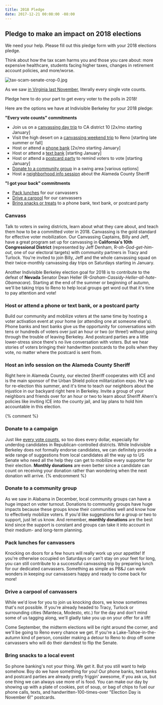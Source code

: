```yaml
---
title: 2018 Pledge
date: 2017-12-21 00:08:00 -08:00
---
```


## Pledge to make an impact on 2018 elections

We need your help. Please fill out this pledge form with your 2018 elections pledge.

Think about how the tax scam harms you and those you care about: more expensive healthcare, students facing higher taxes, changes in retirement account policies, and more/worse.

![tax-scam-senate-crop-0.jpg](/uploads/tax-scam-senate-crop-0.jpg)

As we saw [in Virginia last November](http://www.richmond.com/news/virginia/government-politics/virginia-elections-board-to-pick-random-winner-in-tied-house/article_203dc6b1-0cb6-5027-bc22-10b4ebfad10d.html), literally every single vote counts.

Pledge here to do your part to get every voter to the polls in 2018!

Here are the options we have at Indivisible Berkeley for your 2018 pledge:

**"Every vote counts" commitments**
- Join us on a [canvassing day trip](#canvass) to CA district 10 [2x/mo starting January]
- Visit the high desert on a [canvassing weekend trip](#canvass) to Reno [starting late summer or fall]
- Host or attend a [phone bank](#host-or-attend-a-phone-or-text-bank-or-a-postcard-party) [2x/mo starting January]
- Host or attend a [text bank](#host-or-attend-a-phone-or-text-bank-or-a-postcard-party) [starting January]
- Host or attend a [postcard party](#host-or-attend-a-phone-or-text-bank-or-a-postcard-party) to remind voters to vote [starting January]
- [Donate to a community group](#donate-to-a-community-group) in a swing area [various options]
- Host a [neighborhood info session](#host-an-info-session-on-the-alameda-county-sheriff) about the Alameda County Sheriff

**"I got your back" commitments**
- [Pack lunches](#pack-lunches-for-canvassers) for our canvassers
- [Drive a carpool](#drive-a-carpool-of-canvassers) for our canvassers
- [Bring snacks or treats](#bring-snacks-to-a-local-event) to a phone bank, text bank, or postcard party

<link href='https://actionnetwork.org/css/style-embed-v3.css' rel='stylesheet' type='text/css' /><script src='https://actionnetwork.org/widgets/v3/form/pledge-revenge-for-the-tax-scam-in-2018?format=js&source=widget'></script><div id='can-form-area-pledge-revenge-for-the-tax-scam-in-2018' style='width: 100%'><!-- this div is the target for our HTML insertion --></div>

### Canvass

Talk to voters in swing districts, learn about what they care about, and teach them how to be a committed voter in 2018. Canvassing is the gold standard for effective voter mobilization. Our Canvassing Captains, Billy and Jeff, have a great program set up for canvassing in **California's 10th Congressional District** (represented by Jeff Denham, R-*oh-God-get-him-out*, one of our electoral targets) with community partners in Tracy and Turlock. You're invited to join Billy, Jeff and the whole canvassing squad on their twice-monthly canvassing day trips on Saturdays starting in January.

Another Indivisible Berkeley election goal for 2018 is to contribute to the defeat of **Nevada** Senator Dean Heller (R-*Graham-Cassidy-Heller-all-hate-Obamacare*). Starting at the end of the summer or beginning of autumn, we'll be taking trips to Reno to help local groups get word out that it's time to pay attention and vote!

### Host or attend a phone or text bank, or a postcard party

Build our community and mobilize voters at the same time by hosting a voter activation event at your home (or attending one at someone else's). Phone banks and text banks give us the opportunity for conversations with tens or hundreds of voters over just an hour or two (or three!) without going through the trouble of leaving Berkeley. And postcard parties are a little lower-stress since there's no live conversation with voters. But we hear stories of voters bringing their handwritten postcards to the polls when they vote, no matter where the postcard is sent from.

### Host an info session on the Alameda County Sheriff

Right here in Alameda County, our elected Sheriff cooperates with ICE and is the main sponsor of the Urban Shield police militarization expo. He's up for re-election this summer, and it's time to teach our neighbors about the injustice in our backyard right here in Berkeley. Invite a group of your neighbors and friends over for an hour or two to learn about Sheriff Ahern's policies like inviting ICE into the county jail, and lay plans to hold him accountable in this election.

{% comment %}

### Donate to a campaign

Just like [every vote counts](http://www.richmond.com/news/virginia/government-politics/virginia-elections-board-to-pick-random-winner-in-tied-house/article_203dc6b1-0cb6-5027-bc22-10b4ebfad10d.html), so too does every dollar, especially for underdog candidates in Republican-controlled districts. While Indivisible Berkeley does not formally endorse candidates, we can definitely provide a wide range of suggestions from local candidates all the way up to US Senate who need all the help they can get to mobilize every supporter for their election. **Monthly donations** are even better since a candidate can count on receiving your donation rather than wondering when the next donation will arrive.
{% endcomment %}

### Donate to a community group

As we saw in Alabama in December, local community groups can have a huge impact on voter turnout. Donations to community groups have huge impacts because these groups know their communities well and know how to effectively mobilize voters. If you'd like suggestions for a group or two to support, just let us know. And remember, **monthly donations** are the best kind since the support is constant and groups can take it into account in their medium- and long-term planning.

### Pack lunches for canvassers

Knocking on doors for a few hours will really work up your appetite! If you're otherwise occupied on Saturdays or can't stay on your feet for long, you can still contribute to a successful canvassing trip by preparing lunch for our dedicated canvassers. Something as simple as PB&J can work wonders in keeping our canvassers happy and ready to come back for more!

### Drive a carpool of canvassers

While we'd love for you to join us knocking doors, we know sometimes that's not possible. If you're already headed to Tracy, Turlock or surrounding cities (Manteca, Modesto, etc.) for the day and don't mind some of us tagging along, we'll gladly take you up on your offer for a lift!

Come September, the midterm elections will be right around the corner, and we'll be going to Reno every chance we get. If you're a Lake-Tahoe-in-the-autumn kind of person, consider making a detour to Reno to drop off some canvassers who will do their darndest to flip the Senate.

### Bring snacks to a local event

So phone banking's not your thing. We get it. But you still want to help somehow. Boy do we have something for you! Our phone banks, text banks and postcard parties are already pretty friggin' awesome, if you ask us, but one thing we can always use more of is food. You can make our day by showing up with a plate of cookies, pot of soup, or bag of chips to fuel our phone calls, texts, and handwritten-100-times-over "Election Day is November 6!" postcards.